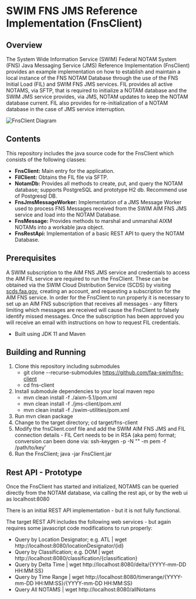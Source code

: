 # SWIM FNS JMS Reference Implementation (FnsClient)
## Overview

The System Wide Information Service (SWIM) Federal NOTAM System (FNS) Java Messaging Service (JMS) Reference Implementation (FnsClient) provides an example implementation on how to establish and maintain a local instance of the FNS NOTAM Database through the use of the FNS Initial Load (FIL) and SWIM FNS JMS services. FIL provides all active NOTAMS, via SFTP, that is required to initialize a NOTAM database and the SWIM JMS service provides, via JMS, NOTAM updates to keep the NOTAM database current. FIL also provides for re-initialization of a NOTAM database in the case of JMS service interruption.

![FnsClient Diagram](https://github.com/faa-swim/fns-client/blob/v1.0/FnsClient%20Diagram.png?raw=true)

## Contents

This repository includes the java source code for the FnsClient which consists of the following classes:

  - **FnsClient:** Main entry for the application. 
  - **FilClient:** Obtains the FIL file via SFTP.
  - **NotamDb:** Provides all methods to create, put, and query the NOTAM database; supports PostgreSQL and prototype H2 db. Recommend use of Postgresql DB.
  - **FnsJmsMessageWorker:** Implementation of a JMS Message Worker used to process FNS Messages received from the SWIM AIM FNS JMS service and load into the NOTAM Database.
  - **FnsMessage:** Provides methods to marshal and unmarshal AIXM NOTAMs into a workable java object.
  - **FnsRestApi:** Implementation of a basic REST API to query the NOTAM Database.

## Prerequisites

A SWIM subscription to the AIM FNS JMS service and credentials to access the AIM FIL service are required to run the FnsClient. These can be obtained via the SWIM Cloud Distribution Service (SCDS) by visiting [scds.faa.gov](https://scds.faa.gov), creating an account, and requesting a subscription for the AIM FNS service. In order for the FnsClient to run properly it is necessary to set up an AIM FNS subscription that receives all messages - any filters limiting which messages are received will cause the FnsClient to falsely identify missed messages. Once the subscription has been approved you will receive an email with instructions on how to request FIL credentials.
  - Built using JDK 11 and Maven

## Building and Running

  1. Clone this repository including submodules
  	 - git clone --recurse-submodules https://github.com/faa-swim/fns-client
  	 - cd fns-client
  2. Install submodule dependencies to your local maven repo
     - mvn clean install -f ./aixm-5.1/pom.xml
     - mvn clean install -f ./jms-client/pom.xml
     - mvn clean install -f ./swim-utilities/pom.xml
  3. Run mvn clean package
  4. Change to the target directory; cd target/fns-client
  5. Modify the fnsClient.conf file and add the SWIM AIM FNS JMS and FIL connection details
    - FIL Cert needs to be in RSA (aka pem) format; conversion can been done via: ssh-keygen -p -N "" -m pem -f /path/to/key’
  6. Run the FnsClient; java -jar FnsClient.jar



## Rest API - Prototype 

Once the FnsClient has started and initialized, NOTAMS can be queried directly from the NOTAM database, via calling the rest api, or by the web ui as localhost:8080

There is an initial REST API implementation - but it is not fully functional.

The target REST API includes the following web services - but again requires some javascript code modifications to run properly:

  - Query by Location Designator; e.g. ATL | wget http://localhost:8080/locationDesignator/{id}
  - Query by Classification; e.g. DOM | wget http://localhost:8080/classification/{classification}
  - Query by Delta Time | wget http://localhost:8080/delta/{YYYY-mm-DD HH:MM:SS}
  - Query by Time Range | wget http://localhost:8080/timerange/{YYYY-mm-DD HH:MM:SS}/{YYYY-mm-DD HH:MM:SS}
  - Query All NOTAMS | wget http://localhost:8080/allNotams

